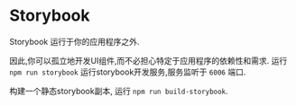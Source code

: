 # Storybook

Storybook 运行于你的应用程序之外.

因此,你可以孤立地开发UI组件,而不必担心特定于应用程序的依赖性和需求.
运行 `npm run storybook` 运行storybook开发服务,服务监听于 `6006` 端口.

构建一个静态storybook副本, 运行 `npm run build-storybook`.
